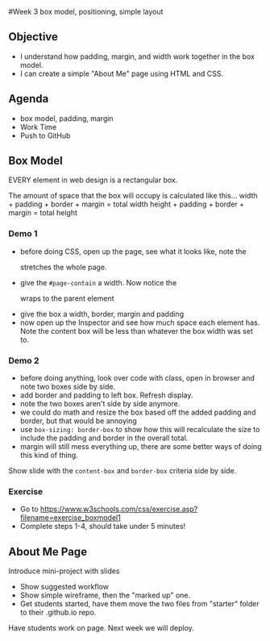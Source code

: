 #Week 3
box model, positioning, simple layout

## Objective
- I understand how padding, margin, and width work together in the box model.
- I can create a simple "About Me" page using HTML and CSS.

## Agenda
- box model, padding, margin
- Work Time
- Push to GitHub

## Box Model      
EVERY element in web design is a rectangular box.

The amount of space that the box will occupy is calculated like this...
width + padding + border + margin = total width 
height + padding + border + margin = total height 

### Demo 1
- before doing CSS, open up the page, see what it looks like, note the <p> stretches the whole page.
- give the `#page-contain` a width. Now notice the <p> wraps to the parent element
- give the box a width, border, margin and padding
- now open up the Inspector and see how much space each element has. Note the content box will be less than whatever the box width was set to.

### Demo 2
- before doing anything, look over code with class, open in browser and note two boxes side by side.
- add border and padding to left box. Refresh display.
- note the two boxes aren't side by side anymore.
- we could do math and resize the box based off the added padding and border, but that would be annoying
- use `box-sizing: border-box` to show how this will recalculate the size to include the padding and border in the overall total.
- margin will still mess everything up, there are some better ways of doing this kind of thing.

Show slide with the `content-box` and `border-box` criteria side by side.

### Exercise
- Go to https://www.w3schools.com/css/exercise.asp?filename=exercise_boxmodel1
- Complete steps 1-4, should take under 5 minutes!

## About Me Page

Introduce mini-project with slides
- Show suggested workflow
- Show simple wireframe, then the "marked up" one.
- Get students started, have them move the two files from "starter" folder to their .github.io repo.

Have students work on page. Next week we will deploy.
